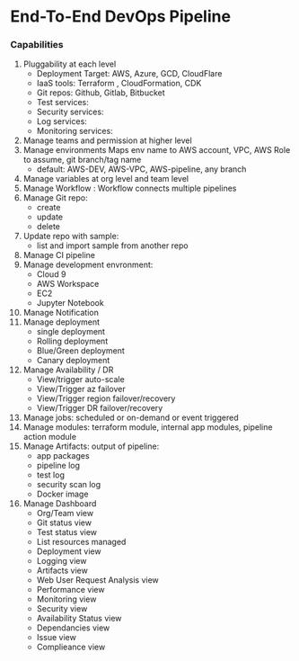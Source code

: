 # End-To-End DevOps Pipeline

### Capabilities
1. Pluggability at each level
   * Deployment Target: AWS, Azure, GCD, CloudFlare
   * IaaS tools: Terraform , CloudFormation, CDK
   * Git repos: Github, Gitlab, Bitbucket
   * Test services:
   * Security services:
   * Log services:
   * Monitoring services:
2. Manage teams and permission at higher level
2. Manage environments
   Maps env name to AWS account, VPC, AWS Role to assume, git branch/tag name  
   * default: AWS-DEV, AWS-VPC, AWS-pipeline, any branch
3. Manage variables at org level and team level
3. Manage Workflow : Workflow connects multiple pipelines
2. Manage Git repo: 
   * create
   * update
   * delete
3. Update repo with sample: 
   * list and import sample from another repo
4. Manage CI pipeline
5. Manage development envronment:
   * Cloud 9
   * AWS Workspace
   * EC2
   * Jupyter Notebook
5. Manage Notification
5. Manage deployment
   * single deployment
   * Rolling deployment
   * Blue/Green deployment
   * Canary deployment
5. Manage Availability / DR
   * View/trigger auto-scale
   * View/Trigger az failover
   * View/Trigger region failover/recovery
   * View/Trigger DR failover/recovery
5. Manage jobs: scheduled or on-demand or event triggered
5. Manage modules: terraform module, internal app modules, pipeline action module 
6. Manage Artifacts: output of pipeline:
   * app packages
   * pipeline log
   * test log
   * security scan log
   * Docker image
5. Manage Dashboard
   * Org/Team view
   * Git status view
   * Test status view
   * List resources managed
   * Deployment view
   * Logging view
   * Artifacts view
   * Web User Request Analysis view
   * Performance view
   * Monitoring view
   * Security view
   * Availability Status view
   * Dependancies view
   * Issue view
   * Complieance view

